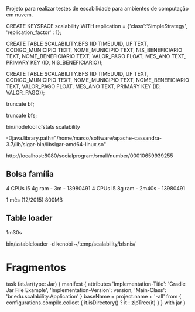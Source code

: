 Projeto para realizar testes de escabilidade para ambientes de computação em nuvem.

CREATE KEYSPACE scalability WITH replication = {'class':'SimpleStrategy', 'replication_factor' : 1};


CREATE TABLE SCALABILITY.BFS (ID TIMEUUID,
                 UF TEXT,
                 CODIGO_MUNICIPIO TEXT,
                 NOME_MUNICIPIO TEXT,
                 NIS_BENEFICIARIO TEXT,
                 NOME_BENEFICIARIO TEXT,
                 VALOR_PAGO FLOAT,
                 MES_ANO TEXT,
                 PRIMARY KEY (ID, NIS_BENEFICIARIO));
                 
                 
CREATE TABLE SCALABILITY.BFS (ID TIMEUUID,
                 UF TEXT,
                 CODIGO_MUNICIPIO TEXT,
                 NOME_MUNICIPIO TEXT,
                 NOME_BENEFICIARIO TEXT,
                 VALOR_PAGO FLOAT,
                 MES_ANO TEXT,
                 PRIMARY KEY (ID, VALOR_PAGO));
                 
                 
truncate bf;

truncate bfs;

bin/nodetool cfstats scalability

-Djava.library.path="/home/marco/software/apache-cassandra-3.7/lib/sigar-bin/libsigar-amd64-linux.so"

http://localhost:8080/socialprogram/small/number/00010659939255

## Bolsa família
4 CPUs i5 4g ram - 3m - 13980491
4 CPUs i5 8g ram - 2m40s - 13980491


1 mês (12/2015) 800MB

## Table loader

1m30s

bin/sstableloader -d kenobi ~/temp/scalability/bfsnis/

# Fragmentos
task fatJar(type: Jar) {
	manifest {
        attributes 'Implementation-Title': 'Gradle Jar File Example',
        	'Implementation-Version': version,
        	'Main-Class': 'br.edu.scalability.Application'
    }
    baseName = project.name + '-all'
    from { configurations.compile.collect { it.isDirectory() ? it : zipTree(it) } }
    with jar
}